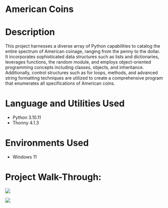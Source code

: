 # American Coins


# Description 
This project harnesses a diverse array of Python capabilities to catalog the entire spectrum of American coinage, ranging from the penny to the dollar. It incorporates sophisticated data structures such as lists and dictionaries, leverages functions, the random module, and employs object-oriented programming concepts including classes, objects, and inheritance. Additionally, control structures such as for loops, methods, and advanced string formatting techniques are utilized to create a comprehensive program that enumerates all specifications of American coins.

# Language and Utilities Used

- Python 3.10.11
- Thonny 4.1.3

# Environments Used 

- Windows 11


# Project Walk-Through:
<img src="Demo.gif">


<p align="left">
<img src="Demo.gif">
